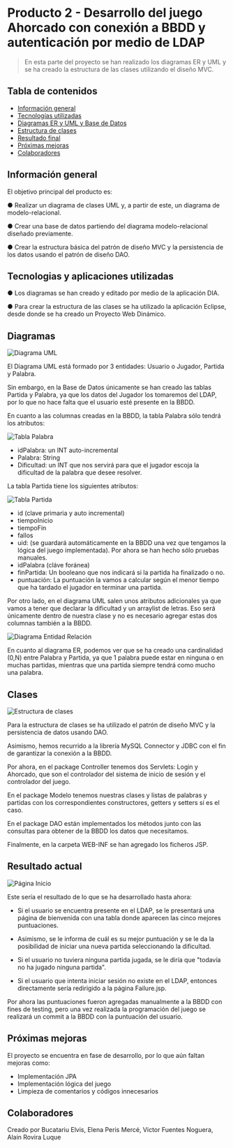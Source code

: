 # Producto 2 - Desarrollo del juego Ahorcado con conexión a BBDD y autenticación por medio de LDAP

> En esta parte del proyecto se han realizado los diagramas ER y UML y se ha creado la estructura de las clases utilizando el diseño MVC.

## Tabla de contenidos
* [Información general](#informacion-general)
* [Tecnologías utilizadas](#tecnologias)
* [Diagramas ER y UML y Base de Datos](#diagramas)
* [Estructura de clases](#clases)
* [Resultado final](#resultado)
* [Próximas mejoras](#mejoras)
* [Colaboradores](#colaboradores)


## Información general

El objetivo principal del producto es:

● Realizar un diagrama de clases UML y, a partir de este, un diagrama de
modelo-relacional.

● Crear una base de datos partiendo del diagrama modelo-relacional diseñado
previamente.

● Crear la estructura básica del patrón de diseño MVC y la persistencia de los
datos usando el patrón de diseño DAO.


## Tecnologias y aplicaciones utilizadas

● Los diagramas se han creado y editado por medio de la aplicación DIA.

● Para crear la estructura de las clases se ha utilizado la aplicación Eclipse, desde donde se ha creado un Proyecto Web Dinámico.


## Diagramas

![Diagrama UML](./img/DiagramaUML.png)

El Diagrama UML está formado por 3 entidades: Usuario o Jugador, Partida y Palabra.

Sin embargo, en la Base de Datos únicamente se han creado las tablas Partida y Palabra, ya que los datos del Jugador los tomaremos del LDAP,
por lo que no hace falta que el usuario esté presente en la BBDD.

En cuanto a las columnas creadas en la BBDD, la tabla Palabra sólo tendrá los atributos: 

![Tabla Palabra](./img/tablaPalabra.jpg)

- idPalabra: un INT auto-incremental
- Palabra: String
- Dificultad: un INT que nos servirá para que el jugador escoja la dificultad de la palabra que desee resolver.

La tabla Partida tiene los siguientes atributos:

![Tabla Partida](./img/tablaPartida.jpg)

- id (clave primaria y auto incremental)
- tiempoInicio
- tiempoFin
- fallos
- uid: (se guardará automáticamente en la BBDD una vez que tengamos la lógica del juego implementada). Por ahora se han hecho sólo pruebas manuales.
- idPalabra (cláve foránea)
- finPartida: Un booleano que nos indicará si la partida ha finalizado o no.
- puntuación: La puntuación la vamos a calcular según el menor tiempo que ha tardado el jugador en terminar una partida.

Por otro lado, en el diagrama UML salen unos atributos adicionales ya que vamos a tener que declarar la dificultad y un arraylist de letras. Eso será únicamente dentro de nuestra clase y no es necesario agregar estas dos columnas también a la BBDD.

![Diagrama Entidad Relación](./img/DiagramaER.png)

En cuanto al diagrama ER, podemos ver que se ha creado una cardinalidad (0,N) entre Palabra y Partida, ya que 1 palabra puede estar en ninguna o en muchas partidas, mientras que una partida siempre tendrá como mucho una palabra.


## Clases
![Estructura de clases](./img/clases.jpg)

Para la estructura de clases se ha utilizado el patrón de diseño MVC y la persistencia de datos usando DAO.

Asimismo, hemos recurrido a la librería MySQL Connector y JDBC con el fin de garantizar la conexión a la BBDD.

Por ahora, en el package Controller tenemos dos Servlets: Login y Ahorcado, que son el controlador del sistema de inicio de sesión y el controlador del juego.

En el package Modelo tenemos nuestras clases y listas de palabras y partidas con los correspondientes constructores, getters y setters si es el caso.

En el package DAO están implementados los métodos junto con las consultas para obtener de la BBDD los datos que necesitamos.

Finalmente, en la carpeta WEB-INF se han agregado los ficheros JSP.

## Resultado actual
![Página Inicio](./img/paginaInicio.png)

Este sería el resultado de lo que se ha desarrollado hasta ahora:

- Si el usuario se encuentra presente en el LDAP, se le presentará una página de bienvenida con una tabla donde aparecen las cinco mejores puntuaciones.

- Asimismo, se le informa de cuál es su mejor puntuación y se le da la posibilidad de iniciar una nueva partida seleccionando la dificultad.

- Si el usuario no tuviera ninguna partida jugada, se le diría que "todavía no ha jugado ninguna partida".

- Si el usuario que intenta iniciar sesión no existe en el LDAP, entonces directamente sería redirigido a la página Failure.jsp.


Por ahora las puntuaciones fueron agregadas manualmente a la BBDD con fines de testing, pero una vez realizada la programación del juego se realizará un commit a la BBDD con la puntuación del usuario.


## Próximas mejoras
El proyecto se encuentra en fase de desarrollo, por lo que aún faltan mejoras como:

- Implementación JPA
- Implementación lógica del juego
- Limpieza de comentarios y códigos innecesarios

## Colaboradores
Creado por Bucatariu Elvis, Elena Peris Mercé, Victor Fuentes Noguera, Alain Rovira Luque

